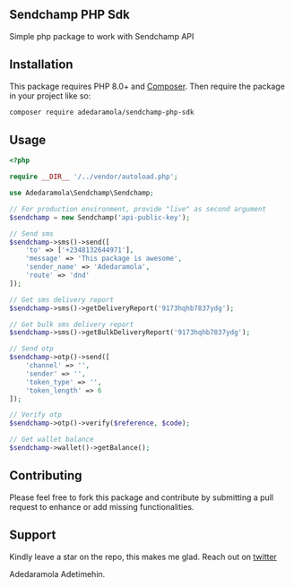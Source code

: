 ## Sendchamp PHP Sdk
Simple php package to work with Sendchamp API

## Installation
This package requires PHP 8.0+ and [Composer](https://getcomposer.org). Then require the package in your project like so:
```bash
composer require adedaramola/sendchamp-php-sdk
```

## Usage
```php
<?php

require __DIR__ '/../vendor/autoload.php';

use Adedaramola\Sendchamp\Sendchamp;

// For production environment, provide "live" as second argument
$sendchamp = new Sendchamp('api-public-key');

// Send sms
$sendchamp->sms()->send([
    'to' => ['+2348132644971'],
    'message' => 'This package is awesome',
    'sender_name' => 'Adedaramola',
    'route' => 'dnd'
]);

// Get sms delivery report
$sendchamp->sms()->getDeliveryReport('9173hqhb7837ydg');

// Get bulk sms delivery report
$sendchamp->sms()->getBulkDeliveryReport('9173hqhb7837ydg');

// Send otp
$sendchamp->otp()->send([
    'channel' => '',
    'sender' => '',
    'token_type' => '',
    'token_length' => 6
]);

// Verify otp
$sendchamp->otp()->verify($reference, $code);

// Get wallet balance
$sendchamp->wallet()->getBalance();
```

## Contributing
Please feel free to fork this package and contribute by submitting a pull request to enhance or add missing functionalities.

## Support
Kindly leave a star on the repo, this makes me glad.
Reach out on [twitter](https://twitter.com/sopethedev)

Adedaramola Adetimehin.